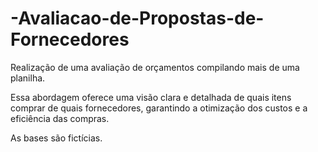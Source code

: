 # -Avaliacao-de-Propostas-de-Fornecedores
Realização de uma avaliação de orçamentos compilando mais de uma planilha.

Essa abordagem oferece uma visão clara e detalhada de quais itens comprar de quais fornecedores, garantindo a otimização dos custos e a eficiência das compras.

As bases são fictícias.
